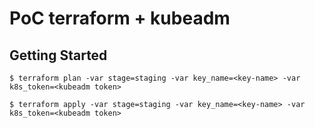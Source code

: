 # PoC terraform + kubeadm

## Getting Started 

```
$ terraform plan -var stage=staging -var key_name=<key-name> -var k8s_token=<kubeadm token>

$ terraform apply -var stage=staging -var key_name=<key-name> -var k8s_token=<kubeadm token>
```
